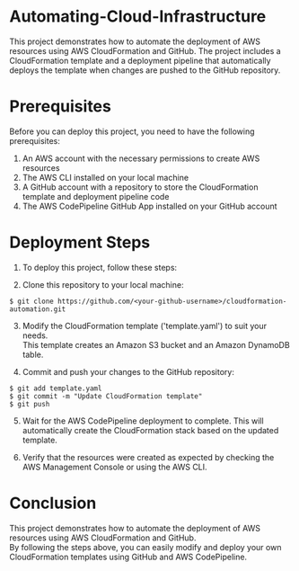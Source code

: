# Automating-Cloud-Infrastructure
This project demonstrates how to automate the deployment of AWS resources using AWS CloudFormation and GitHub. The project includes a CloudFormation template and a deployment pipeline that automatically deploys the template when changes are pushed to the GitHub repository.
# Prerequisites
Before you can deploy this project, you need to have the following prerequisites:

1. An AWS account with the necessary permissions to create AWS resources
2. The AWS CLI installed on your local machine
3. A GitHub account with a repository to store the CloudFormation template and deployment pipeline code
4. The AWS CodePipeline GitHub App installed on your GitHub account
# Deployment Steps
1. To deploy this project, follow these steps:

2. Clone this repository to your local machine:<br>
 ```
 $ git clone https://github.com/<your-github-username>/cloudformation-automation.git
```
3. Modify the CloudFormation template ('template.yaml') to suit your needs.<br> 
This template creates an Amazon S3 bucket and an Amazon DynamoDB table.

4. Commit and push your changes to the GitHub repository:<br>

```
$ git add template.yaml
$ git commit -m "Update CloudFormation template"
$ git push
```
5. Wait for the AWS CodePipeline deployment to complete. This will automatically create the CloudFormation stack based on the updated template.

6. Verify that the resources were created as expected by checking the AWS Management Console or using the AWS CLI.

# Conclusion
This project demonstrates how to automate the deployment of AWS resources using AWS CloudFormation and GitHub.<br>
By following the steps above, you can easily modify and deploy your own CloudFormation templates using GitHub and AWS CodePipeline.
